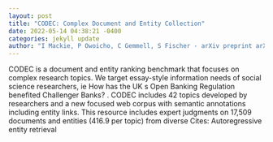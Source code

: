 ```yaml
--- 
layout: post 
title: "CODEC: Complex Document and Entity Collection" 
date: 2022-05-14 04:38:21 -0400 
categories: jekyll update 
author: "I Mackie, P Owoicho, C Gemmell, S Fischer - arXiv preprint arXiv , 2022" 
--- 
```

CODEC is a document and entity ranking benchmark that focuses on complex research topics. We target essay-style information needs of social science researchers, ie How has the UK s Open Banking Regulation benefited Challenger Banks? . CODEC includes 42 topics developed by researchers and a new focused web corpus with semantic annotations including entity links. This resource includes expert judgments on 17,509 documents and entities (416.9 per topic) from diverse Cites: Autoregressive entity retrieval
